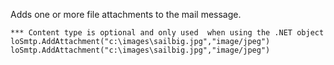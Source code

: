 ﻿Adds one or more file attachments to the mail message.

```foxpro
*** Content type is optional and only used  when using the .NET object
loSmtp.AddAttachment("c:\images\sailbig.jpg","image/jpeg")
loSmtp.AddAttachment("c:\images\sailbig.jpg","image/jpeg")
```